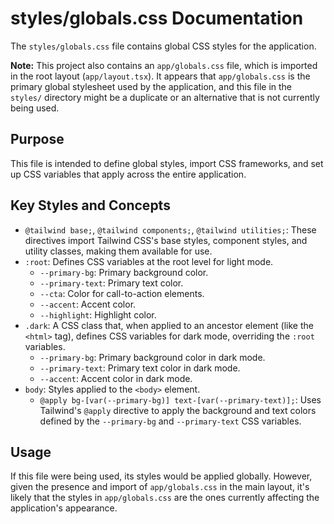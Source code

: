 # styles/globals.css Documentation

The `styles/globals.css` file contains global CSS styles for the application.

**Note:** This project also contains an `app/globals.css` file, which is imported in the root layout (`app/layout.tsx`). It appears that `app/globals.css` is the primary global stylesheet used by the application, and this file in the `styles/` directory might be a duplicate or an alternative that is not currently being used.

## Purpose

This file is intended to define global styles, import CSS frameworks, and set up CSS variables that apply across the entire application.

## Key Styles and Concepts

-   `@tailwind base;`, `@tailwind components;`, `@tailwind utilities;`: These directives import Tailwind CSS's base styles, component styles, and utility classes, making them available for use.
-   `:root`: Defines CSS variables at the root level for light mode.
    -   `--primary-bg`: Primary background color.
    -   `--primary-text`: Primary text color.
    -   `--cta`: Color for call-to-action elements.
    -   `--accent`: Accent color.
    -   `--highlight`: Highlight color.
-   `.dark`: A CSS class that, when applied to an ancestor element (like the `<html>` tag), defines CSS variables for dark mode, overriding the `:root` variables.
    -   `--primary-bg`: Primary background color in dark mode.
    -   `--primary-text`: Primary text color in dark mode.
    -   `--accent`: Accent color in dark mode.
-   `body`: Styles applied to the `<body>` element.
    -   `@apply bg-[var(--primary-bg)] text-[var(--primary-text)];`: Uses Tailwind's `@apply` directive to apply the background and text colors defined by the `--primary-bg` and `--primary-text` CSS variables.

## Usage

If this file were being used, its styles would be applied globally. However, given the presence and import of `app/globals.css` in the main layout, it's likely that the styles in `app/globals.css` are the ones currently affecting the application's appearance.

